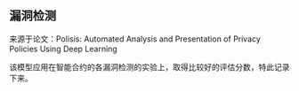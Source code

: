 ## 漏洞检测

来源于论文：Polisis: Automated Analysis and Presentation of Privacy Policies Using Deep Learning

该模型应用在智能合约的各漏洞检测的实验上，取得比较好的评估分数，特此记录下来。







